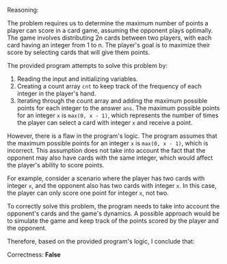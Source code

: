 Reasoning:

The problem requires us to determine the maximum number of points a player can score in a card game, assuming the opponent plays optimally. The game involves distributing 2n cards between two players, with each card having an integer from 1 to n. The player's goal is to maximize their score by selecting cards that will give them points.

The provided program attempts to solve this problem by:

1. Reading the input and initializing variables.
2. Creating a count array `cnt` to keep track of the frequency of each integer in the player's hand.
3. Iterating through the count array and adding the maximum possible points for each integer to the answer `ans`. The maximum possible points for an integer `x` is `max(0, x - 1)`, which represents the number of times the player can select a card with integer `x` and receive a point.

However, there is a flaw in the program's logic. The program assumes that the maximum possible points for an integer `x` is `max(0, x - 1)`, which is incorrect. This assumption does not take into account the fact that the opponent may also have cards with the same integer, which would affect the player's ability to score points.

For example, consider a scenario where the player has two cards with integer `x`, and the opponent also has two cards with integer `x`. In this case, the player can only score one point for integer `x`, not two.

To correctly solve this problem, the program needs to take into account the opponent's cards and the game's dynamics. A possible approach would be to simulate the game and keep track of the points scored by the player and the opponent.

Therefore, based on the provided program's logic, I conclude that:

Correctness: **False**